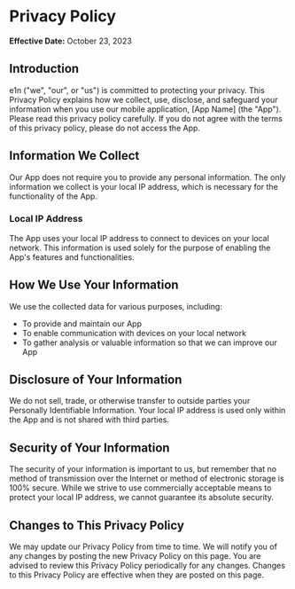 # Privacy Policy

**Effective Date:** October 23, 2023

## Introduction

e1n ("we", "our", or "us") is committed to protecting your privacy. This Privacy Policy explains how we collect, use, disclose, and safeguard your information when you use our mobile application, [App Name] (the "App"). Please read this privacy policy carefully. If you do not agree with the terms of this privacy policy, please do not access the App.

## Information We Collect

Our App does not require you to provide any personal information. The only information we collect is your local IP address, which is necessary for the functionality of the App.

### Local IP Address

The App uses your local IP address to connect to devices on your local network. This information is used solely for the purpose of enabling the App's features and functionalities.

## How We Use Your Information

We use the collected data for various purposes, including:

- To provide and maintain our App
- To enable communication with devices on your local network
- To gather analysis or valuable information so that we can improve our App

## Disclosure of Your Information

We do not sell, trade, or otherwise transfer to outside parties your Personally Identifiable Information. Your local IP address is used only within the App and is not shared with third parties.

## Security of Your Information

The security of your information is important to us, but remember that no method of transmission over the Internet or method of electronic storage is 100% secure. While we strive to use commercially acceptable means to protect your local IP address, we cannot guarantee its absolute security.

## Changes to This Privacy Policy

We may update our Privacy Policy from time to time. We will notify you of any changes by posting the new Privacy Policy on this page. You are advised to review this Privacy Policy periodically for any changes. Changes to this Privacy Policy are effective when they are posted on this page.

